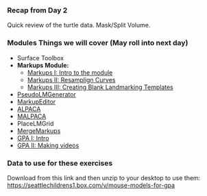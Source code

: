 ### Recap from Day 2
Quick review of the turtle data. Mask/Split Volume. 



### Modules Things we will cover (May roll into next day)
* Surface Toolbox
* **Markups Module:**
    * [Markups I: Intro to the module](https://github.com/SlicerMorph/Tutorials/tree/main/Markups_1)
    * [Markups II: Resamplign Curves](https://github.com/SlicerMorph/Tutorials/tree/main/Markups_2)
    * [Markups III: Creating Blank Landmarking Templates](https://github.com/SlicerMorph/Tutorials/blob/main/Markups_3/README.md)
* [PseudoLMGenerator](https://github.com/SlicerMorph/Tutorials/tree/main/PseudoLMGenerator)
* [MarkupEditor](https://github.com/SlicerMorph/Tutorials/tree/main/MarkupsEditor)
* [ALPACA](https://github.com/SlicerMorph/Tutorials/tree/main/ALPACA)
* [MALPACA](https://github.com/SlicerMorph/Tutorials/tree/main/MALPACA)
* PlaceLMGrid
* [MergeMarkups](https://github.com/SlicerMorph/Tutorials/tree/main/MergeMarkups)
* [GPA I: Intro](https://github.com/SlicerMorph/Tutorials/tree/main/GPA_1)
* [GPA II: Making videos](https://github.com/SlicerMorph/Tutorials/tree/main/GPA_2)


### Data to use for these exercises

Download from this link and then unzip to your desktop to use them: https://seattlechildrens1.box.com/v/mouse-models-for-gpa

